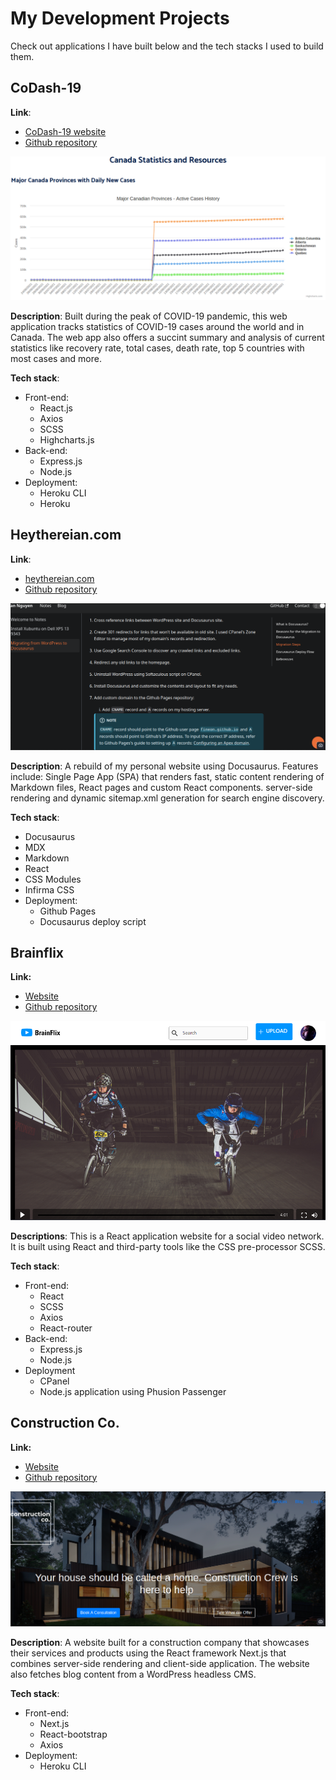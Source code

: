 # My Development Projects

Check out applications I have built below and the tech stacks I used to build them. 

## CoDash-19

**Link**: 

- [CoDash-19 website](https://codash-19.herokuapp.com)
- [Github repository](https://github.com/fineon/data-visualization)

![Untitled](./../assets/My-Development-Projects/codash-19.png)

**Description**: Built during the peak of COVID-19 pandemic, this web application tracks statistics of COVID-19 cases around the world and in Canada. The web app also offers a succint summary and analysis of current statistics like recovery rate, total cases, death rate, top 5 countries with most cases and more. 

**Tech stack**: 

- Front-end:
    - React.js
    - Axios
    - SCSS
    - Highcharts.js
- Back-end:
    - Express.js
    - Node.js
- Deployment:
    - Heroku CLI
    - Heroku

## Heythereian.com

**Link**:

- [heythereian.com](https://heythereian.com)
- [Github repository](https://github.com/fineon/fineon.github.io/)

![Untitled](./../assets/My-Development-Projects/heythereian.png)

**Description**: A rebuild of my personal website using Docusaurus. Features include: Single Page App (SPA) that renders fast, static content rendering of Markdown files, React pages and custom React components. server-side rendering and dynamic sitemap.xml generation for search engine discovery. 

**Tech stack**: 

- Docusaurus
- MDX
- Markdown
- React
- CSS Modules
- Infirma CSS
- Deployment:
    - Github Pages
    - Docusaurus deploy script

## Brainflix

**Link:** 

- [Website](https://nodejs.heythereian.com)
- [Github repository](https://github.com/fineon/brainflix)

![Untitled](./../assets/My-Development-Projects/brainflix.png)

**Descriptions**: This is a React application website for a social video network. It is built using React and third-party tools like the CSS pre-processor SCSS. 

**Tech stack**: 

- Front-end:
    - React
    - SCSS
    - Axios
    - React-router
- Back-end:
    - Express.js
    - Node.js
- Deployment
    - CPanel
    - Node.js application using Phusion Passenger

## Construction Co.

**Link:** 

- [Website](https://github.com/fineon/Construction-website)
- [Github repository](https://github.com/fineon/Construction-website)

![Untitled](./../assets/My-Development-Projects/constructionco.png)

**Description**: A website built for a construction company that showcases their services and products using the React framework Next.js that combines server-side rendering and client-side application. The website also fetches blog content from a WordPress headless CMS. 

**Tech stack**: 

- Front-end:
    - Next.js
    - React-bootstrap
    - Axios
- Deployment:
    - Heroku CLI